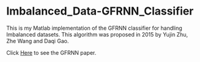 # Imbalanced_Data-GFRNN_Classifier

This is my Matlab implementation of the GFRNN classifier for handling Imbalanced datasets. This algorithm was proposed in 2015 by Yujin Zhu, Zhe Wang and Daqi Gao.

Click <a href="http://www.sciencedirect.com/science/article/pii/S0950705115003548">Here</a> to see the GFRNN paper.
